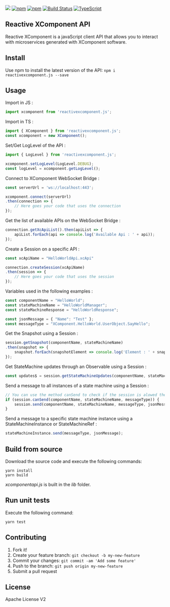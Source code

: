 [![](http://slack.xcomponent.com/badge.svg)](http://slack.xcomponent.com/)
[![npm](https://img.shields.io/npm/v/reactivexcomponent.js.svg)](https://www.npmjs.com/package/reactivexcomponent.js)
[![npm](https://img.shields.io/npm/dt/reactivexcomponent.js.svg)](https://www.npmjs.com/package/reactivexcomponent.js)
[![Build Status](https://travis-ci.org/xcomponent/ReactiveXComponent.js.svg?branch=master)](https://travis-ci.org/xcomponent/ReactiveXComponent.js)
[![TypeScript](https://badges.frapsoft.com/typescript/love/typescript.png?v=101)](https://github.com/ellerbrock/typescript-badges/)


## Reactive XComponent API
Reactive XComponent is a javaScript client API that allows you to interact with microservices generated with XComponent software.

## Install
Use npm to install the latest version of the API:
``` npm i reactivexcomponent.js --save ```

## Usage

Import in JS :
```js
import xcomponent from 'reactivexcomponent.js';
```

Import in TS :
```js
import { XComponent } from 'reactivexcomponent.js';
const xcomponent = new XComponent();
```

Set/Get LogLevel of the API :
```js
import { LogLevel } from 'reactivexcomponent.js';

xcomponent.setLogLevel(LogLevel.DEBUG);
const logLevel = xcomponent.getLogLevel();
```

Connect to XComponent WebSocket Bridge :
```js
const serverUrl = 'ws://localhost:443';

xcomponent.connect(serverUrl)
.then(connection => {
    // Here goes your code that uses the connection
});
```

Get the list of available APIs on the WebSocket Bridge :
```js
connection.getXcApiList().then(apiList => {
    apiList.forEach(api => console.log('Available Api : ' + api));
});
```

Create a Session on a specific API :
```js
const xcApiName = "HelloWorldApi.xcApi"

connection.createSession(xcApiName)
.then(session => {
    // Here goes your code that uses the session
});
```

Variables used in the following examples :
```js
const componentName = "HelloWorld";
const stateMachineName = "HelloWorldManager";
const stateMachineResponse = "HelloWorldResponse";

const jsonMessage = { "Name": "Test" };
const messageType = "XComponent.HelloWorld.UserObject.SayHello";
```

Get the Snapshot using a Session :
```js
session.getSnapshot(componentName, stateMachineName)
.then(snapshot => {
    snapshot.forEach(snapshotElement => console.log('Element : ' + snapshotElement));
});
```

Get StateMachine updates through an Observable using a Session :
```js
const updates$ = session.getStateMachineUpdates(componentName, stateMachineResponse);
```

Send a message to all instances of a state machine using a Session :
```js
// You can use the method canSend to check if the session is alowed the send this event to this state machine.
if (session.canSend(componentName, stateMachineName, messageType)) {
    session.send(componentName, stateMachineName, messageType, jsonMessage);
}
```

Send a message to a specific state machine instance using a StateMachineInstance or StateMachineRef :
```js
stateMachineInstance.send(messageType, jsonMessage);
```

## Build from source
Download the source code and execute the following commands:
``` 
yarn install
yarn build    
```
*xcomponentapi.js* is built in the *lib* folder. 

## Run unit tests
Execute the following command:
``` 
yarn test        
```

## Contributing
1. Fork it!
2. Create your feature branch: `git checkout -b my-new-feature`
3. Commit your changes: `git commit -am 'Add some feature'`
4. Push to the branch: `git push origin my-new-feature`
5. Submit a pull request

## License
Apache License V2

